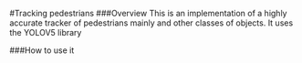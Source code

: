 #Tracking pedestrians
###Overview
This is an implementation of a highly accurate tracker of pedestrians mainly and other classes of objects. 
It uses the YOLOV5 library 

###How to use it 
